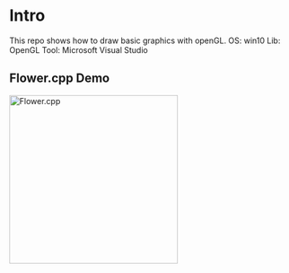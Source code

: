 # Intro

This repo shows how to draw basic graphics with openGL.
OS: win10
Lib: OpenGL
Tool: Microsoft Visual Studio

## Flower.cpp Demo

<img src = "https://ftp.bmp.ovh/imgs/2021/03/cf10a5a18de3496f.png" width = "300" height = "300" alt="Flower.cpp" align=center />
